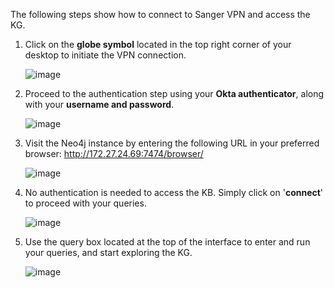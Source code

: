 The following steps show how to connect to Sanger VPN and access the KG.

1. Click on the **globe symbol** located in the top right corner of your desktop to initiate the VPN connection.

    ![image](https://github.com/Cellular-Semantics/CL_KG/assets/20892222/36521d8d-aa59-4316-adca-21614b19c736)

2. Proceed to the authentication step using your **Okta authenticator**, along with your **username and password**.

    ![image](https://github.com/Cellular-Semantics/CL_KG/assets/20892222/691b26ca-be68-4c20-9360-8d89467ce0d7)

3. Visit the Neo4j instance by entering the following URL in your preferred browser:  http://172.27.24.69:7474/browser/

    ![image](https://github.com/Cellular-Semantics/CL_KG/assets/20892222/455b4a68-1789-4012-a9d5-c7e33b44397f)

4. No authentication is needed to access the KB. Simply click on '**connect**' to proceed with your queries.

    ![image](https://github.com/Cellular-Semantics/CL_KG/assets/20892222/ed4c6ef1-b63f-4d3a-a918-8d8da90d3bf3)

5. Use the query box located at the top of the interface to enter and run your queries, and start exploring the KG.

    ![image](https://github.com/Cellular-Semantics/CL_KG/assets/20892222/2fb042e9-39e3-47f9-b664-a12859dcfc24)
